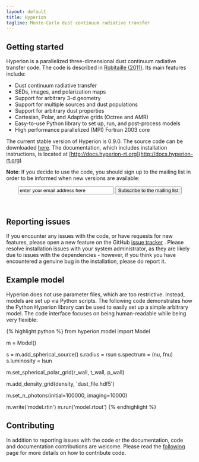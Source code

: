 ```yaml
---
layout: default
title: Hyperion
tagline: Monte-Carlo dust continuum radiative transfer
---
```


Getting started
---------------

Hyperion is a parallelized three-dimensional dust continuum radiative transfer code. The code is described in [Robitaille (2011)](http://dx.doi.org/10.1051/0004-6361/201117150). Its main features include:

* Dust continuum radiative transfer
* SEDs, images, and polarization maps
* Support for arbitrary 3-d geometry
* Support for multiple sources and dust populations
* Support for arbitrary dust properties
* Cartesian, Polar, and Adaptive grids (Octree and AMR)
* Easy-to-use Python library to set up, run, and post-process models
* High performance parallelized (MPI) Fortran 2003 core

The current stable version of Hyperion is 0.9.0. The source code can be downloaded [here](http://www.github.com/hyperion-rt/hyperion/downloads). The documentation, which includes installation instructions, is located at [http://docs.hyperion-rt.org](http://docs.hyperion-rt.org)

**Note**: If you decide to use the code, you should sign up to the mailing list in order to be informed when new versions are available:

<center>
<form action="http://groups.google.com/group/hyperion-announce/boxsubscribe">
  <input type="text" name="email" size='29' value='enter your email address here' onblur="if (this.value == '') {this.value = 'enter your email address here';}" onfocus="if (this.value == 'enter your email address here') {this.value = '';}"/>
  <input type="submit" name="sub" value="Subscribe to the mailing list"/>
</form>
</center>
<br>

Reporting issues
----------------

If you encounter any issues with the code, or have requests for new features,
please open a new feature on the GitHub [issue tracker](http://www.github.com/hyperion-rt/hyperion/issues) . Please resolve installation issues with your system administrator, as they are likely due to issues with the dependencies - however, if you think you have encountered a genuine bug in the installation, please do report it.

Example model
-------------

Hyperion does not use parameter files, which are too restrictive. Instead, models are set up via Python scripts. The following code demonstrates how the Python Hyperion library can be used to easily set up a simple arbitrary model. The code interface focuses on being human-readable while being very flexible:

{% highlight python %}
from hyperion.model import Model

m = Model()

s = m.add_spherical_source()
s.radius = rsun
s.spectrum = (nu, fnu)
s.luminosity = lsun

m.set_spherical_polar_grid(r_wall, t_wall, p_wall)

m.add_density_grid(density, 'dust_file.hdf5')

m.set_n_photons(initial=100000, imaging=10000)

m.write('model.rtin')
m.run('model.rtout')
{% endhighlight %}

Contributing
------------

In addition to reporting issues with the code or the documentation, code and
documentation contributions are welcome. Please read the [following](http://docs.hyperion-rt.org/contributing>) page for more details on how to
contribute code.

